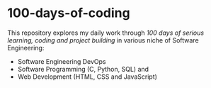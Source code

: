 # 100-days-of-coding
This repository explores my daily work through *100 days of serious learning, coding and project building* in various niche of Software Engineering: 
* Software Engineering DevOps
* Software Programming (C, Python, SQL) and 
* Web Development (HTML, CSS and JavaScript)

